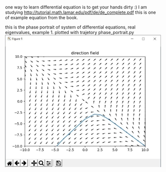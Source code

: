 one way to learn differential equation is to get your hands dirty :)
I am studying http://tutorial.math.lamar.edu/pdf/de/de_complete.pdf
this is one of example equation from the book.

this is the phase portrait of system of differential equations, real eigenvalues, example 1.
plotted with trajetory phase_portrait.py
![alt text](https://github.com/dong-zhan/differential_equation/blob/main/phase%20plane/face_portrait.JPG)
